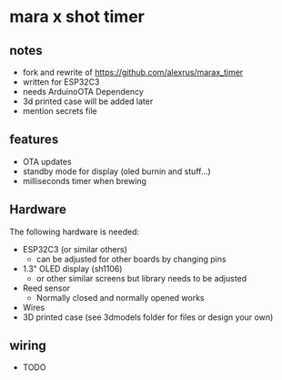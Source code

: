 # mara x shot timer

## notes

- fork and rewrite of https://github.com/alexrus/marax_timer
- written for ESP32C3
- needs ArduinoOTA Dependency
- 3d printed case will be added later
- mention secrets file

## features

- OTA updates
- standby mode for display (oled burnin and stuff...)
- milliseconds timer when brewing

## Hardware

The following hardware is needed:

- ESP32C3 (or similar others)
  - can be adjusted for other boards by changing pins
- 1.3" OLED display (sh1106)
  - or other similar screens but library needs to be adjusted
- Reed sensor
  - Normally closed and normally opened works
- Wires
- 3D printed case (see 3dmodels folder for files or design your own)

## wiring

- TODO

